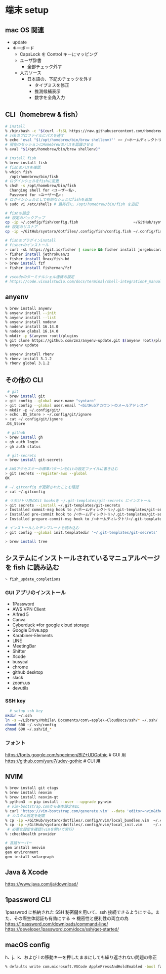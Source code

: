 # 端末 setup

## mac OS 関連

- update
- キーボード
  - CapsLock を Control キーにマッピング
  - ユーザ辞書
    - 全部チェック外す
  - 入力ソース
    - 日本語の、下記のチェックを外す
      - タイプミスを修正
      - 推測候補表示
      - 数字を全角入力

## CLI（homebrew & fish）

```sh
# install
% /bin/bash -c "$(curl -fsSL https://raw.githubusercontent.com/Homebrew/install/HEAD/install.sh)"
# zshのプロファイルにパスを通す
% echo 'eval "$(/opt/homebrew/bin/brew shellenv)"' >> /<ホームディレクトリ>/.zprofile
# 現在のセッションにHomebrewのパスを認識させる
% eval "$(/opt/homebrew/bin/brew shellenv)"

# install fish
% brew install fish
# fishのパスを確認
% which fish
  /opt/homebrew/bin/fish
# ログインシェルをfishに変更
% chsh -s /opt/homebrew/bin/fish
  Changing shell for <ユーザー名>.
  Password for <ユーザー名>:
# ログインシェルとして有効なシェルにfishを追加
% sudo vi /etc/shells # 最終行に、/opt/homebrew/bin/fish を追記
```

```sh
# fishの設定
## 設定のバックアップ
cp -ip ~/.config/fish/config.fish                         ~/GitHub/syotaro/dotfiles/.config/fish/config.fish
## 設定のリストア
cp -ip ~/GitHub/syotaro/dotfiles/.config/fish/config.fish ~/.config/fish/config.fish

```

```sh
# fishのプラグインinstall
# fisherのインストール
> curl -sL https://git.io/fisher | source && fisher install jorgebucaran/fisher
> fisher install jethrokuan/z
> fisher install 0rax/fish-bd
> brew install fzf
> fisher install fisherman/fzf

# vscodeのターミナルシェル連携の設定
# https://code.visualstudio.com/docs/terminal/shell-integration#_manual-installation
```

## anyenv

```sh
% brew install anyenv
% anyenv install --init
% anyenv install --list
% anyenv install nodenv
% nodenv install 16.14.0
% nodeenv global 16.14.0
% mkdir -p $(anyenv root)/plugins
% git clone https://github.com/znz/anyenv-update.git $(anyenv root)/plugins/anyenv-update
% anyenv update

% anyenv install rbenv
% rbenv install 3.1.2
% rbenv global 3.1.2
```

## その他の CLI

```sh
 # git
> brew install git
> git config --global user.name "syotaro"
> git config --global user.email "<GitHubアカウントのメールアドレス>"
> mkdir -p ~/.config/git/
> echo .DS_Store > ~/.config/git/ignore
> cat ~/.config/git/ignore
.DS_Store

 # github
> brew install gh
> gh auth login
> gh auth status

 # git-secrets
> brew install git-secrets

# AWSアクセスキーの標準パターンをGitの設定ファイルに書き込む
> git secrets --register-aws --global
OK

# ~/.gitconfig が更新されたことを確認
> cat ~/.gitconfig

# リポジトリ用のGit hooksを ~/.git-templates/git-secrets にインストール
> git secrets --install ~/.git-templates/git-secrets
✓ Installed commit-msg hook to /<ホームディレクトリ>/.git-templates/git-secrets/hooks/commit-msg
✓ Installed pre-commit hook to /<ホームディレクトリ>/.git-templates/git-secrets/hooks/pre-commit
✓ Installed prepare-commit-msg hook to /<ホームディレクトリ>/.git-templates/git-secrets/hooks/prepare-commit-msg

# インストールしたテンプレートを読み込む
> git config --global init.templatedir '~/.git-templates/git-secrets'

```

```sh
> brew install tree
```

## システムにインストールされているマニュアルページを fish に読み込む

```sh
> fish_update_completions
```

### GUI アプリのインストール

- 1Password
- AWS VPN Client
- Alfred 5
- Canva
- Cyberduck ※for google cloud storage
- Google Drive.app
- Karabiner-Elements
- LINE
- MeetingBar
- Shifter
- Xcode
- busycal
- chrome
- github desktop
- slack
- zoom.us
- devutils

### SSH key

```sh
  # setup ssh key
mkdir ~/.ssh
ln -s ~/Library/Mobile\ Documents/com\~apple\~CloudDocs/ssh/* ~/.ssh/
chmod 600 ~/.ssh/config
chmod 600 ~/.ssh/id_*
```

### フォント

https://fonts.google.com/specimen/BIZ+UDGothic # GUI 用
https://github.com/yuru7/udev-gothic # CUI 用

## NVIM

```sh
% brew install git ctags
% brew install neovim
% brew install neovim-qt
% python3 -m pip install --user --upgrade pynvim
 # vim-bootstrap.comから基本設定をDL
% curl 'https://vim-bootstrap.com/generate.vim' --data 'editor=nvim&theme=molokai&langs=javascript&langs=typescript&langs=html&langs=ruby' > ~/.config/nvim/init.vim
 # カスタム設定を配置
% cp -ip ~/GitHub/syotaro/dotfiles/.config/nvim/local_bundles.vim  ~/.config/nvim/local_bundles.vim
% cp -ip ~/GitHub/syotaro/dotfiles/.config/nvim/local_init.vim     ~/.config/nvim/local_init.vim
 # 必要な設定を確認(vimを開いて実行)
% :checkhealth provider
```

```sh
# 言語サーバー
gem install neovim
gem environment
gem install solargraph
```

## Java & Xcode

https://www.java.com/ja/download/

## 1password CLI

1passwrod に格納された SSH 秘密鍵を用いて、ssh 接続できるようにする。また、その際生体認証も有効にする → 機密性と便利性の両立の為
https://1password.com/downloads/command-line/
https://developer.1password.com/docs/ssh/get-started/

## macOS config

h、j、k、および l の移動キーを押したままにしても繰り返されない問題の修正

```sh
% defaults write com.microsoft.VSCode ApplePressAndHoldEnabled -bool false              # For VS Code
```
